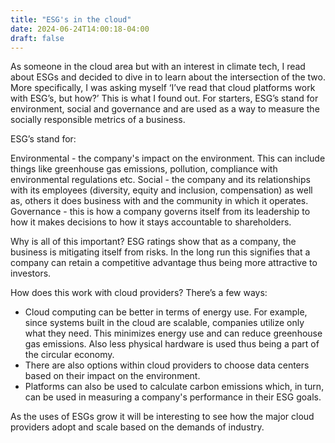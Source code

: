 ```yaml
---
title: "ESG's in the cloud"
date: 2024-06-24T14:00:18-04:00
draft: false
---
```


As someone in the cloud area but with an interest in climate tech, I read about ESGs and decided to dive in to learn about the intersection of the two.  More specifically, I was asking myself ‘I’ve read that cloud platforms work with ESG’s, but how?’ This is what I found out. For starters, ESG’s stand for environment, social and governance and are used as a way to measure the socially responsible metrics of a business. 

ESG’s stand for: 

Environmental - the company's impact on the environment. This can include things like greenhouse gas emissions, pollution, compliance with environmental regulations etc. 
Social - the company and its relationships with its employees (diversity, equity and inclusion, compensation) as well as, others it does business with and the community in which it operates. 
Governance - this is how a company governs itself from its leadership to how it makes decisions to how it stays accountable to shareholders. 

Why is all of this important? ESG ratings show that as a company, the business is mitigating itself from risks. In the long run this signifies that a company can retain a competitive advantage thus being more attractive to investors. 

How does this work with cloud providers? There’s a few ways:
<ul>
<li>Cloud computing can be better in terms of energy use. For example, since systems built in the cloud are scalable, companies utilize only what they need. This minimizes energy use and can reduce greenhouse gas emissions. Also less physical hardware is used thus being a part of the circular economy.</li>

<li>There are also options within cloud providers to choose data centers based on their impact on the environment. </li>

<li>Platforms can also be used to calculate carbon emissions which, in turn, can be used in measuring a company's performance in their ESG goals. </li>
</ul>

As the uses of ESGs grow it will be interesting to see how the major cloud providers adopt and scale based on the demands of industry. 
